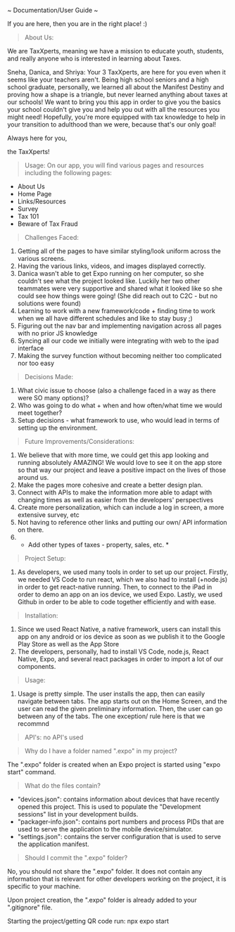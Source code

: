 ~ Documentation/User Guide ~

If you are here, then you are in the right place! :)

> About Us:

We are TaxXperts, meaning we have a mission to educate youth, students, and really anyone who is interested in learning about Taxes. 

Sneha, Danica, and Shriya: Your 3 TaxXperts, are here for you even when it seems like your teachers aren't. 
Being high school seniors and a high school graduate, personally, we learned all about the Manifest Destiny and proving how a shape is a triangle, but never learned anything about taxes at our schools! We want to bring you this app in order to give you the basics your school couldn't give you and help you out with all the resources you might need! Hopefully, you're more equipped with tax knowledge to help in your transition to adulthood than we were, because that's our only goal! 

Always here for you,

the TaxXperts!

> Usage: On our app, you will find various pages and resources including the following pages: 
- About Us
- Home Page
- Links/Resources
- Survey
- Tax 101
- Beware of Tax Fraud

> Challenges Faced:
1) Getting all of the pages to have similar styling/look uniform across the various screens.
2) Having the various links, videos, and images displayed correctly.
3) Danica wasn't able to get Expo running on her computer, so she couldn't see what the project looked like. Luckily her two other teammates were very supportive and shared what it looked like so she could see how things were going! (She did reach out to C2C - but no solutions were found)
4) Learning to work with a new framework/code + finding time to work when we all have different schedules and like to stay busy ;)
5) Figuring out the nav bar and implementing navigation across all pages with no prior JS knowledge
6) Syncing all our code we initially were integrating with web to the ipad interface
7) Making the survey function without becoming neither too complicated nor too easy

> Decisions Made:
1) What civic issue to choose (also a challenge faced in a way as there were SO many options)?
2) Who was going to do what + when and how often/what time we would meet together?
3) Setup decisions - what framework to use, who would lead in terms of setting up the environment.

> Future Improvements/Considerations:
1) We believe that with more time, we could get this app looking and running absolutely AMAZING! We would love to see it on the app store so that way our project and leave a positive impact on the lives of those around us.
2) Make the pages more cohesive and create a better design plan.
3) Connect with APIs to make the information more able to adapt with changing times as well as easier from the developers' perspectives
4) Create more personalization, which can include a log in screen, a more extensive survey, etc
5) Not having to reference other links and putting our own/ API information on there.
6) * Add other types of taxes - property, sales, etc. *

> Project Setup:
1) As developers, we used many tools in order to set up our project. Firstly, we needed VS Code to run react, which we also had to install (+node.js) in order to get react-native running. Then, to connect to the iPad in order to demo an app on an ios device, we used Expo. Lastly, we used Github in order to be able to code together efficiently and with ease.

> Installation:
1) Since we used React Native, a native framework, users can install this app on any android or ios device as soon as we publish it to the Google Play Store as well as the App Store
2) The developers, personally, had to install VS Code, node.js, React Native, Expo, and several react packages in order to import a lot of our components.

> Usage:
1) Usage is pretty simple. The user installs the app, then can easily navigate between tabs. The app starts out on the Home Screen, and the user can read the given preliminary information. Then, the user can go between any of the tabs. The one exception/ rule here is that we recommnd 

> API's: 
no API's used

> Why do I have a folder named ".expo" in my project?

The ".expo" folder is created when an Expo project is started using "expo start" command.

> What do the files contain?

- "devices.json": contains information about devices that have recently opened this project. This is used to populate the "Development sessions" list in your development builds.
- "packager-info.json": contains port numbers and process PIDs that are used to serve the application to the mobile device/simulator.
- "settings.json": contains the server configuration that is used to serve the application manifest.

> Should I commit the ".expo" folder?

No, you should not share the ".expo" folder. It does not contain any information that is relevant for other developers working on the project, it is specific to your machine.

Upon project creation, the ".expo" folder is already added to your ".gitignore" file.

Starting the project/getting QR code run: npx expo start 
